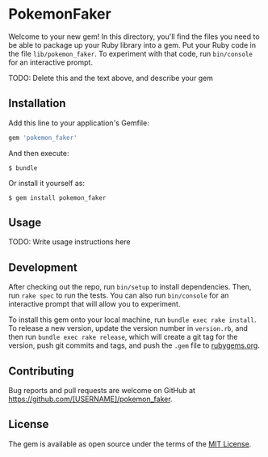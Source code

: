 # PokemonFaker

Welcome to your new gem! In this directory, you'll find the files you need to be able to package up your Ruby library into a gem. Put your Ruby code in the file `lib/pokemon_faker`. To experiment with that code, run `bin/console` for an interactive prompt.

TODO: Delete this and the text above, and describe your gem

## Installation

Add this line to your application's Gemfile:

```ruby
gem 'pokemon_faker'
```

And then execute:

    $ bundle

Or install it yourself as:

    $ gem install pokemon_faker

## Usage

TODO: Write usage instructions here

## Development

After checking out the repo, run `bin/setup` to install dependencies. Then, run `rake spec` to run the tests. You can also run `bin/console` for an interactive prompt that will allow you to experiment.

To install this gem onto your local machine, run `bundle exec rake install`. To release a new version, update the version number in `version.rb`, and then run `bundle exec rake release`, which will create a git tag for the version, push git commits and tags, and push the `.gem` file to [rubygems.org](https://rubygems.org).

## Contributing

Bug reports and pull requests are welcome on GitHub at https://github.com/[USERNAME]/pokemon_faker.


## License

The gem is available as open source under the terms of the [MIT License](http://opensource.org/licenses/MIT).

